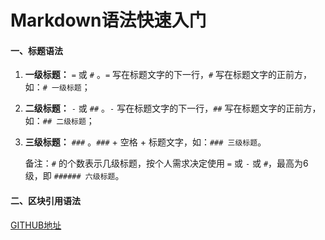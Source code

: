 Markdown语法快速入门
===============
#### 一、标题语法
1. **一级标题：** `=` 或 `#` 。`=` 写在标题文字的下一行，`#` 写在标题文字的正前方，如：`# 一级标题`；
2. **二级标题：** `-` 或 `##` 。`-` 写在标题文字的下一行，`##` 写在标题文字的正前方，如：`## 二级标题`；
3. **三级标题：** `###` 。`###` + 空格 + 标题文字，如：`### 三级标题`。

	备注：`#` 的个数表示几级标题，按个人需求决定使用 `=` 或 `-` 或 `#`，最高为6级，即 `###### 六级标题`。

#### 二、区块引用语法



[GITHUB地址](https://github.com/xiaoxinfly/react-study)